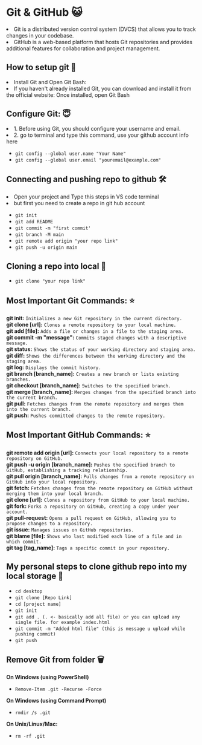 # Git & GitHub 😺
<li> Git is a distributed version control system (DVCS) that allows you to track changes in your codebase. </li>
<li> GitHub is a web-based platform that hosts Git repositories and provides additional features for collaboration and project management. </li>


## How to setup git 🚀
<li>Install Git and Open Git Bash:</li>
<li>If you haven't already installed Git, you can download and install it from the official website: Once installed, open Git Bash</li>

## Configure Git: 😇
<li>1. Before using Git, you should configure your username and email.</li>
<li>2. go to terminal and type this command, use your github account info here</li>

* `git config --global user.name "Your Name"`
* `git config --global user.email "youremail@example.com"`

## Connecting and pushing repo to github 🛠️
<li>Open your project and Type this steps in VS code terminal</li>
<li>but first you need to create a repo in git hub account</li>

* `git init` <br>
* `git add README` <br>
* `git commit -m "first commit'`
* `git branch -M main`
* `git remote add origin "your repo link"`
* `git push -u origin main`

## Cloning a repo into local 👬

* `git clone "your repo link"`

## Most Important Git Commands: ⭐
**git init:** `Initializes a new Git repository in the current directory.`<br>
**git clone [url]:** `Clones a remote repository to your local machine.`<br>
**git add [file]:** `Adds a file or changes in a file to the staging area.`<br>
**git commit -m "message":** `Commits staged changes with a descriptive message.`<br>
**git status:** `Shows the status of your working directory and staging area.`<br>
**git diff:** `Shows the differences between the working directory and the staging area.`<br>
**git log:** `Displays the commit history.`<br>
**git branch [branch_name]:** `Creates a new branch or lists existing branches.`<br>
**git checkout [branch_name]:** `Switches to the specified branch.`<br>
**git merge [branch_name]:** `Merges changes from the specified branch into the current branch.`<br>
**git pull:** `Fetches changes from the remote repository and merges them into the current branch.`<br>
**git push:** `Pushes committed changes to the remote repository.`<br>

## Most Important GitHub Commands: ⭐
**git remote add origin [url]:** `Connects your local repository to a remote repository on GitHub.`<br>
**git push -u origin [branch_name]:** `Pushes the specified branch to GitHub, establishing a tracking relationship.`<br>
**git pull origin [branch_name]:** `Pulls changes from a remote repository on GitHub into your local repository.`<br>
**git fetch:** `Fetches changes from the remote repository on GitHub without merging them into your local branch.`<br>
**git clone [url]:** `Clones a repository from GitHub to your local machine.`<br>
**git fork:** `Forks a repository on GitHub, creating a copy under your account.`<br>
**git pull-request:** `Opens a pull request on GitHub, allowing you to propose changes to a repository.`<br>
**git issue:** `Manages issues on GitHub repositories.`<br>
**git blame [file]:** `Shows who last modified each line of a file and in which commit.`<br>
**git tag [tag_name]:** `Tags a specific commit in your repository.`<br>

## My personal steps to clone github repo into my local storage 🔖 

* `cd desktop`
* `git clone [Repo Link]`
* `cd [project name]`
* `git init`
* `git add . (. <- basically add all file) or you can upload any single file. for example index.html`
* `git commit -m "Added html file" (this is message u upload while pushing commit)`
* `git push`

## Remove Git from folder 🗑 

**On Windows (using PowerShell)**
* `Remove-Item .git -Recurse -Force`

**On Windows (using Command Prompt)**
* `rmdir /s .git`

**On Unix/Linux/Mac:**
* `rm -rf .git`
